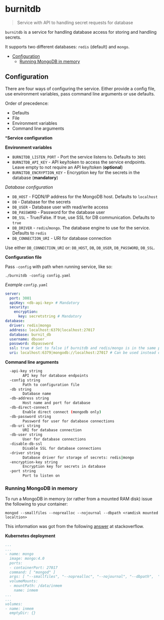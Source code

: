# burnitdb

> Service with API to handling secret requests for database

`burnitdb` is a service for handling database access for
storing and handling secrets.

It supports two different databases: `redis` (default) and `mongo`.

* [Configuration](#configuration)
  * [Running MongoDB in memory](#running-mongodb-in-memory)


## Configuration

There are four ways of configuring the service. Either provide a config file, use environment variables, pass command line arguments or use defaults.

Order of precedence:

* Defaults
* File
* Environment variables
* Command line arguments

***Service configuration**

**Environment variables**

* `BURNITDB_LISTEN_PORT` - Port the service listens to. Defaults to `3001`
* `BURNITDB_API_KEY` - API key/token to access the service endpoints. Leave empty to not require an API key/token (**optional**)
* `BURNITDB_ENCRYPTION_KEY` - Encryption key for the secrets in the database (**mandatory**)

*Database configuration*

* `DB_HOST` - FQDN/IP address for the MongoDB host. Defaults to `localhost`
* `DB` - Database for the secrets
* `DB_USER` - Database user with read/write access
* `DB_PASSWORD` - Password for the database user
* `DB_SSL` - True/False. If true, use SSL for DB communication. Defaults to `true`
* `DB_DRIVER` - `redis`/`mongo`. The database engine to use for the service. Defaults to `redis`
* `DB_CONNECTION_URI` - URI for database connection

Use either `DB_CONNECTION_URI` or: `DB_HOST`, `DB`, `DB_USER`, `DB_PASSWORD`, `DB_SSL`.

**Configuration file**

Pass `-config` with path when running service, like so:
```
./burnitdb -config config.yaml
```

*Example `config.yaml`*

```yaml
server:
  port: 3001
  apiKey: <db-api-key> # Mandatory
  security:
    encryption:
      key: secretstring # Mandatory
database:
  driver: redis|mongo
  address: localhost:6379|localhost:27017
  database: burnit_db
  username: dbuser
  password: dbpassword
  ssl: true # Set to false if burnitdb and redis/mongo is in the same pod if using Kubernetes.
  uri: localhost:6379|mongodb://localhost:27017 # Can be used instead of address, database, username, password and ssl.
```

**Command line arguments**

```sh
  -api-key string
        API key for database endpoints
  -config string
        Path to configuration file
  -db string
        Database name
  -db-address string
        Host name and port for database
  -db-direct-connect
        Enable direct connect (mongodb only)
  -db-password string
        Password for user for database connections
  -db-uri string
        URI for database connection
  -db-user string
        User for database connections
  -disable-db-ssl
        Disable SSL for database connections
  -driver string
        Database driver for storage of secrets: redis|mongo
  -encryption-key string
        Encryption key for secrets in database
  -port string
        Port to listen on
```
### Running MongoDB in memory

To run a MongoDB in memory (or rather from a mounted RAM disk) issue
the following to your container:

```
mongod --smallfiles --noprealloc --nojournal --dbpath <ramdisk mounted localtion>
```

This information was got from the following [answer](https://stackoverflow.com/questions/26572248/can-i-configure-mongodb-to-be-in-memory) at stackoverflow.

**Kubernetes deployment**

```yaml
...
...
- name: mongo
  image: mongo:4.0
  ports:
  - containerPort: 27017
  command: [ "mongod" ]
  args: [ "--smallfiles", "--noprealloc", "--nojournal", "--dbpath",  "/data/inmem" ]
  volumeMounts:
  - mountPath: /data/inmem
    name: inmem
...
...
volumes:
- name: inmem
  emptyDir: {}
```

